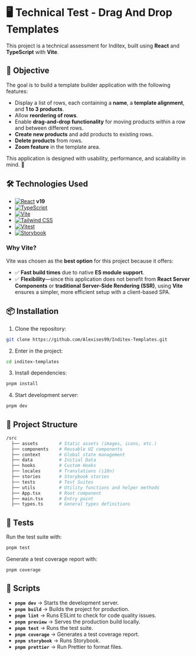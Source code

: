 # 🖥️ Technical Test - Drag And Drop Templates

This project is a technical assessment for Inditex, built using **React** and **TypeScript** with **Vite**.

## 🎯 Objective

The goal is to build a template builder application with the following features:

- Display a list of rows, each containing a **name**, a **template alignment**, and **1 to 3 products**.
- Allow **reordering of rows**.
- Enable **drag-and-drop functionality** for moving products within a row and between different rows.
- **Create new products** and add products to existing rows.
- **Delete products** from rows.
- **Zoom feature** in the template area.

This application is designed with usability, performance, and scalability in mind. 🚀

## 🛠️ Technologies Used

- [![React](https://img.shields.io/badge/React-20232A?style=for-the-badge&logo=react&logoColor=61DAFB)](https://reactjs.org/) **v19**
- [![TypeScript](https://img.shields.io/badge/TypeScript-3178C6?style=for-the-badge&logo=typescript&logoColor=white)](https://www.typescriptlang.org/)
- [![Vite](https://img.shields.io/badge/Vite-646CFF?style=for-the-badge&logo=vite&logoColor=white)](https://vitejs.dev/)
- [![Tailwind CSS](https://img.shields.io/badge/TailwindCSS-38B2AC?style=for-the-badge&logo=tailwindcss&logoColor=white)](https://tailwindcss.com/)
- [![Vitest](https://img.shields.io/badge/Vitest-6E9F18?style=for-the-badge&logo=vitest&logoColor=white)](https://vitest.dev/)
- [![Storybook](https://img.shields.io/badge/Storybook-FF4785?style=for-the-badge&logo=storybook&logoColor=white)](https://storybook.js.org/)

### Why Vite?

Vite was chosen as the **best option** for this project because it offers:

- ✅ **Fast build times** due to native **ES module support**.
- ✅ **Flexibility**—since this application does not benefit from **React Server Components** or **traditional Server-Side Rendering (SSR)**, using **Vite** ensures a simpler, more efficient setup with a client-based SPA.

## 📦 Installation

1. Clone the repository:

```sh
git clone https://github.com/Alexises99/Inditex-Templates.git
```

2. Enter in the project:

```sh
cd inditex-templates
```

3. Install dependencies:

```sh
pnpm install
```

4. Start development server:

```sh
pnpm dev
```

## 📂 Project Structure

```bash
/src
  ├── assets        # Static assets (images, icons, etc.)
  ├── components    # Reusable UI components
  ├── context       # Global state management
  ├── data          # Initial Data
  ├── hooks         # Custom Hooks
  ├── locales       # Translations (i18n)
  ├── stories       # Storybook stories
  ├── tests         # Test Suites
  ├── utils         # Utility functions and helper methods
  ├── App.tsx       # Root component
  ├── main.tsx      # Entry point
  ├── types.ts      # General types definitions
```

## 🧪 Tests

Run the test suite with:

```sh
pnpm test
```

Generate a test coverage report with:

```sh
pnpm coverage
```

## 📜 Scripts

- **`pnpm dev`** → Starts the development server.
- **`pnpm build`** → Builds the project for production.
- **`pnpm lint`** → Runs ESLint to check for code quality issues.
- **`pnpm preview`** → Serves the production build locally.
- **`pnpm test`** → Runs the test suite.
- **`pnpm coverage`** → Generates a test coverage report.
- **`pnpm storybook`** → Runs Storybook.
- **`pnpm prettier`** → Run Prettier to format files.
